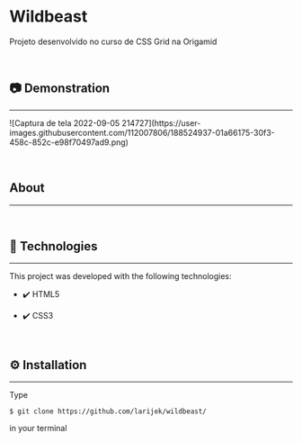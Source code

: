 # Wildbeast
Projeto desenvolvido no curso de CSS Grid na Origamid

<br>
<h2>📷 Demonstration</h2>
<hr>
<p>
    ![Captura de tela 2022-09-05 214727](https://user-images.githubusercontent.com/112007806/188524937-01a66175-30f3-458c-852c-e98f70497ad9.png)
</p>
<br>
<h2>About</h2>
<hr>
<br>
<h2>🚀 Technologies</h2>
<hr>
<p>This project was developed with the following technologies:</p>
<ul>
    <li><p>✔️ HTML5</p></li>
    <li><p>✔️ CSS3</p></li>
</ul>
<br>
<h2>⚙️ Installation</h2>
<hr>
<p>Type <pre><code>$ git clone https://github.com/larijek/wildbeast/</code></pre> in your terminal</p>
<br>
